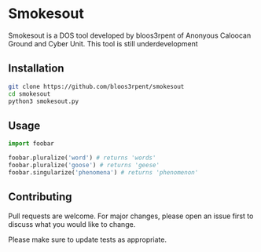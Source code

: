 # Smokesout

Smokesout is a DOS tool developed by bloos3rpent of Anonyous Caloocan Ground and Cyber Unit. This tool is still underdevelopment

## Installation

```bash
git clone https://github.com/bloos3rpent/smokesout
cd smokesout
python3 smokesout.py
```

## Usage

```python
import foobar

foobar.pluralize('word') # returns 'words'
foobar.pluralize('goose') # returns 'geese'
foobar.singularize('phenomena') # returns 'phenomenon'
```

## Contributing
Pull requests are welcome. For major changes, please open an issue first to discuss what you would like to change.

Please make sure to update tests as appropriate.
